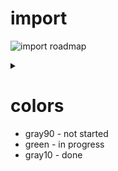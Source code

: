 # import

![import roadmap](https://g.gravizo.com/source/custom_mark10?https%3A%2F%2Fraw.githubusercontent.com%2Fjoshmoore%2Fplayground%2Fmaster%2FREADME.md)
<details> 
<summary></summary>
custom_mark10
  digraph G {
    node [shape=box,style=filled,color="gray90"];
    [QA|https://github.com/openmicroscopy/qa/pull/50] -> fileuploader;
    HCA_prototype -> pylibrary;
    webimport -> fileuploader;
    webimport -> pylibrary;
  }
custom_mark10
</details>


# colors

 * gray90 - not started
 * green - in progress
 * gray10 - done
